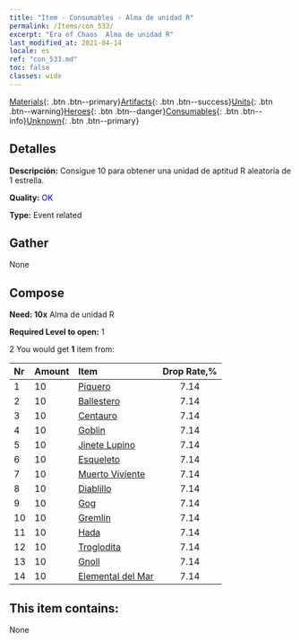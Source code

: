 ```yaml
---
title: "Item - Consumables - Alma de unidad R"
permalink: /Items/con_533/
excerpt: "Era of Chaos  Alma de unidad R"
last_modified_at: 2021-04-14
locale: es
ref: "con_533.md"
toc: false
classes: wide
---
```

 [Materials](/es/Items/){: .btn .btn--primary}[Artifacts](/es/Items/Artifacts/){: .btn .btn--success}[Units](/es/Items/Units/){: .btn .btn--warning}[Heroes](/es/Items/Heroes/){: .btn .btn--danger}[Consumables](/es/Items/Consumables/){: .btn .btn--info}[Unknown](/es/Items/Unknown/){: .btn .btn--primary}

## Detalles
 **Descripción:** Consigue 10 para obtener una unidad de aptitud R aleatoria de 1 estrella.

 **Quality:** <span style="color: #0000CD">OK</span>

 **Type:** Event related

## Gather

  None

## Compose

 **Need: 10x** Alma de unidad R

 **Required Level to open:** 1

 2 You would get **1** item  from:

  | Nr | Amount |     Item    | Drop Rate,% |
  |:---|:-------|:------------|:---------:|
  | 1 | 10 | [Piquero](/es/Items/unt_190/) | 7.14 | 
  | 2 | 10 | [Ballestero](/es/Items/unt_191/) | 7.14 | 
  | 3 | 10 | [Centauro](/es/Items/unt_199/) | 7.14 | 
  | 4 | 10 | [Goblin](/es/Items/unt_217/) | 7.14 | 
  | 5 | 10 | [Jinete Lupino](/es/Items/unt_218/) | 7.14 | 
  | 6 | 10 | [Esqueleto](/es/Items/unt_208/) | 7.14 | 
  | 7 | 10 | [Muerto Viviente](/es/Items/unt_209/) | 7.14 | 
  | 8 | 10 | [Diablillo](/es/Items/unt_226/) | 7.14 | 
  | 9 | 10 | [Gog](/es/Items/unt_227/) | 7.14 | 
  | 10 | 10 | [Gremlin](/es/Items/unt_235/) | 7.14 | 
  | 11 | 10 | [Hada](/es/Items/unt_262/) | 7.14 | 
  | 12 | 10 | [Troglodita](/es/Items/unt_244/) | 7.14 | 
  | 13 | 10 | [Gnoll](/es/Items/unt_253/) | 7.14 | 
  | 14 | 10 | [Elemental del Mar](/es/Items/unt_275/) | 7.14 | 


## This item contains:

  None

